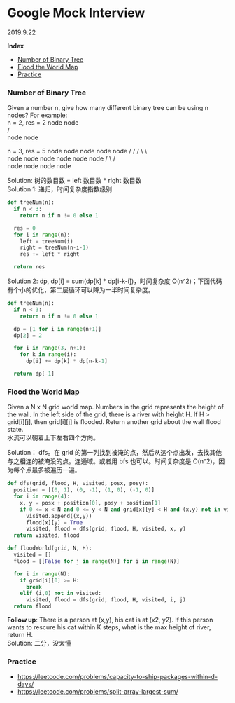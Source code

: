 # Google Mock Interview

2019.9.22

**Index**

- [Number of Binary Tree](#Number-of-Binary-Tree)
- [Flood the World Map](#Flood-the-World-Map)
- [Practice](#Practice)

### Number of Binary Tree

Given a number n, give how many different binary tree can be using n nodes? For example:  
n = 2, res = 2
node node  
 / \
 node node

n = 3, res = 5
node node node node node
/ / / \ \ \
 node node node node node node
/ \ / \
 node node node node

Solution: 树的数目数 = left 数目数 \* right 数目数  
Solution 1: 递归，时间复杂度指数级别

```python
def treeNum(n):
  if n < 3:
    return n if n != 0 else 1

  res = 0
  for i in range(n):
    left = treeNum(i)
    right = treeNum(n-i-1)
    res += left * right

  return res
```

Solution 2: dp, dp[i] = sum(dp[k] \* dp[i-k-i])，时间复杂度 O(n^2)；下面代码有个小的优化，第二层循环可以降为一半时间复杂度。

```python
def treeNum(n):
  if n < 3:
    return n if n != 0 else 1

  dp = [1 for i in range(n+1)]
  dp[2] = 2

  for i in range(3, n+1):
    for k in range(i):
      dp[i] += dp[k] * dp[n-k-1]

  return dp[-1]
```

### Flood the World Map

Given a N x N grid world map. Numbers in the grid represents the height of the wall. In the left side of the grid, there is a river with height H. If H > grid[i][j], then grid[i][j] is flooded. Return another grid about the wall flood state.  
水流可以朝着上下左右四个方向。

Solution： dfs。在 grid 的第一列找到被淹的点，然后从这个点出发，去找其他与之相连的被淹没的点。连通域。或者用 bfs 也可以。时间复杂度是 O(n^2)，因为每个点最多被遍历一遍。

```python
def dfs(grid, flood, H, visited, posx, posy):
  position = [(0, 1), (0, -1), (1, 0), (-1, 0)]
  for i in range(4):
    x, y = posx + position[0], posy + position[1]
    if 0 <= x < N and 0 <= y < N and grid[x][y] < H and (x,y) not in visited:
      visited.append((x,y))
      flood[x][y] = True
      visited, flood = dfs(grid, flood, H, visited, x, y)
  return visited, flood

def floodWorld(grid, N, H):
  visited = []
  flood = [[False for j in range(N)] for i in range(N)]

  for i in range(N):
    if grid[i][0] >= H:
      break
    elif (i,0) not in visited:
      visited, flood = dfs(grid, flood, H, visited, i, j)
  return flood

```

**Follow up**: There is a person at (x,y), his cat is at (x2, y2). If this person wants to rescure his cat within K steps, what is the max height of river, return H.  
Solution: 二分，没太懂

### Practice

- https://leetcode.com/problems/capacity-to-ship-packages-within-d-days/
- https://leetcode.com/problems/split-array-largest-sum/
